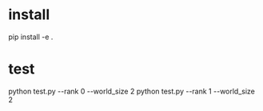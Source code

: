 # install 

pip install -e .

# test

python test.py --rank 0 --world_size 2
python test.py --rank 1 --world_size 2